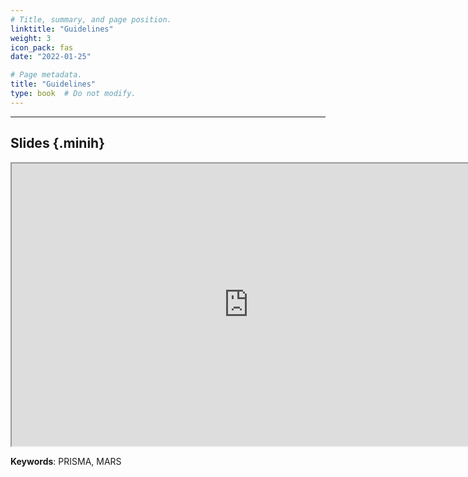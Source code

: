 ```yaml
---
# Title, summary, and page position.
linktitle: "Guidelines"
weight: 3
icon_pack: fas
date: "2022-01-25"

# Page metadata.
title: "Guidelines"
type: book  # Do not modify.
---
```


<style>
code{
  color: #2a7792;
}
.hljs{
  font-size: 16px
}
.minih{
  font-size: 1px;
  margin: 0px 0px 0px 0px;
}

.highlight {
    position: relative;
}
.highlight pre {
    padding: 15px;
}
.highlight-copy-btn {
    position: absolute;
    top: 7px;
    right: 7px;
    border: 0;
    border-radius: 4px;
    padding: 5px;
    font-size: 0.7em;
    line-height: 1.8;
    color: #fff;
    background-color: #777;
    min-width: 55px;
    text-align: center;
}
.highlight-copy-btn:hover {
    background-color: #666;
}
</style>

---


## Slides {.minih}

<iframe src="https://drive.google.com/file/d/17pcn-lgZqGTFZZuoyUFKtzs9vlh8lL6t/preview" width="757" height="452" allow="autoplay"></iframe>

**Keywords**: PRISMA, MARS




<style>
h1 {color: #2a7792;}
</style>


